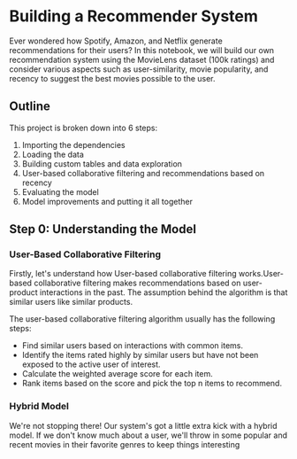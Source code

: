# Building a Recommender System

Ever wondered how Spotify, Amazon, and Netflix generate recommendations for their users? In this notebook, we will build our own recommendation system using the MovieLens dataset (100k ratings) and consider various aspects such as user-similarity, movie popularity, and recency to suggest the best movies possible to the user.

## Outline

This project is broken down into 6 steps:

1. Importing the dependencies
2. Loading the data
3. Building custom tables and data exploration
4. User-based collaborative filtering and recommendations based on recency
5. Evaluating the model
6. Model improvements and putting it all together

## Step 0: Understanding the Model

### User-Based Collaborative Filtering

Firstly, let's understand how User-based collaborative filtering works.User-based collaborative filtering makes recommendations based on user-product interactions in the past. The assumption behind the algorithm is that similar users like similar products.

The user-based collaborative filtering algorithm usually has the following steps:

- Find similar users based on interactions with common items.
- Identify the items rated highly by similar users but have not been exposed to the active user of interest.
- Calculate the weighted average score for each item.
- Rank items based on the score and pick the top n items to recommend.

### Hybrid Model

We're not stopping there! Our system's got a little extra kick with a hybrid model. If we don't know much about a user, we'll throw in some popular and recent movies in their favorite genres to keep things interesting
